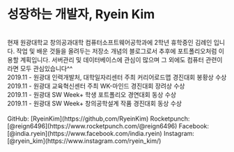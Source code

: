 <h1>성장하는 개발자, Ryein Kim</h1>
<br>
현재 원광대학교 창의공과대학 컴퓨터소프트웨어공학과에 2학년 휴학중인 김례인 입니다.
작업 및 배운 것들을 올려두는 저장소 개념의 블로그로서 추후에 포트폴리오처럼 이용할 계획입니다.
서버관리 및 데이터베이스에 관심이 많으며 그 외에도 컴퓨터 관련이라면 모두 관심있습니다^^
<br>
2019.11 - 원광대 인력개발처, 대학일자리센터 주최 커리어로드맵 경진대회 봉황상 수상<br>
2019.11 - 원광대 교육혁신센터 주최 WK-마인드 경진대회 장려상 수상<br>
2019.11 - 원광대 SW Week+ 학생 포트폴리오 경연대회 동상 수상<br>
2019.11 - 원광대 SW Week+ 창의공학설계 작품 경진대회 동상 수상<br>
<br>
GitHub: [RyeinKim](https://github,com/RyeinKim)
Rocketpunch: [@reign6496](https://www.rocketpunch.com/@reign6496)
Facebook: [@india.ryein](https://www.facebook.com/india.ryein)
Instagram: [@ryein_kim](https://www.instagram.com/ryein_kim/)
